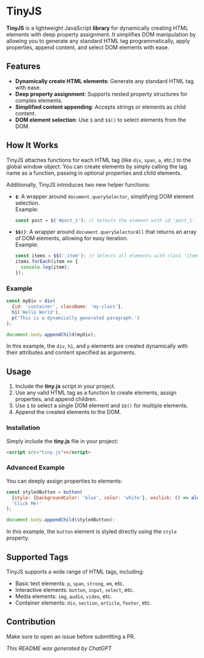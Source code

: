 # TinyJS

**TinyJS** is a lightweight JavaScript **library** for dynamically creating HTML elements with deep property assignment. It simplifies DOM manipulation by allowing you to generate any standard HTML tag programmatically, apply properties, append content, and select DOM elements with ease.

## Features
- **Dynamically create HTML elements**: Generate any standard HTML tag with ease.
- **Deep property assignment**: Supports nested property structures for complex elements.
- **Simplified content appending**: Accepts strings or elements as child content.
- **DOM element selection**: Use `$` and `$$()` to select elements from the DOM.

## How It Works
TinyJS attaches functions for each HTML tag (like `div`, `span`, `a`, etc.) to the global window object. You can create elements by simply calling the tag name as a function, passing in optional properties and child elements.

Additionally, TinyJS introduces two new helper functions:
- **`$`**: A wrapper around `document.querySelector`, simplifying DOM element selection.  
  Example:  
  ```javascript
  const post = $('#post_1'); // Selects the element with id 'post_1'
  ```

- **`$$()`**: A wrapper around `document.querySelectorAll` that returns an array of DOM elements, allowing for easy iteration.  
  Example:  
  ```javascript
  const items = $$('.item'); // Selects all elements with class 'item'
  items.forEach(item => {
    console.log(item);
  });
  ```

### Example

```javascript
const myDiv = div(
  {id: 'container', className: 'my-class'}, 
  h1('Hello World'), 
  p('This is a dynamically generated paragraph.')
);

document.body.appendChild(myDiv);
```

In this example, the `div`, `h1`, and `p` elements are created dynamically with their attributes and content specified as arguments.

## Usage
1. Include the **tiny.js** script in your project.
2. Use any valid HTML tag as a function to create elements, assign properties, and append children.
3. Use `$` to select a single DOM element and `$$()` for multiple elements.
4. Append the created elements to the DOM.

### Installation
Simply include the **tiny.js** file in your project:

```html
<script src="tiny.js"></script>
```

### Advanced Example

You can deeply assign properties to elements:

```javascript
const styledButton = button(
  {style: {backgroundColor: 'blue', color: 'white'}, onclick: () => alert('you clicked me')}, 
  'Click Me!'
);

document.body.appendChild(styledButton);
```

In this example, the `button` element is styled directly using the `style` property.

## Supported Tags
TinyJS supports a wide range of HTML tags, including:
- Basic text elements: `p`, `span`, `strong`, `em`, etc.
- Interactive elements: `button`, `input`, `select`, etc.
- Media elements: `img`, `audio`, `video`, etc.
- Container elements: `div`, `section`, `article`, `footer`, etc.

## Contribution
Make sure to open an issue before submitting a PR.

_This README was generated by ChatGPT_

